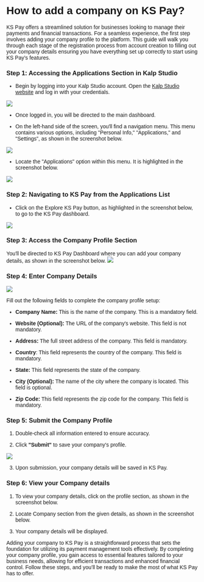 <style>  body { font-family: "Source Sans 3", sans-serif!important; }</style>
<link href="https://fonts.googleapis.com/css2?family=Source+Sans+3:ital,wght@0,200..900;1,200..900&display=swap" rel="stylesheet">    
<link rel="stylesheet" href="https://fonts.googleapis.com/icon?family=Material+Icons">

# **How to add a company on KS Pay**?

KS Pay offers a streamlined solution for businesses looking to manage their payments and financial transactions. For a seamless experience, the first step involves adding your company profile to the platform. This guide will walk you through each stage of the registration process from account creation to filling out your company details ensuring you have everything set up correctly to start using KS Pay’s features.

### **Step 1: Accessing the Applications Section in Kalp Studio**

-   Begin by logging into your Kalp Studio account. Open the [Kalp Studio website](https://accounts.kalp.studio/login?redirect_url=https://console.kalp.studio "https://accounts.kalp.studio/login?redirect_url=https://console.kalp.studio") and log in with your credentials.
    

![](https://doc-images-kalp-studio.s3.ap-south-1.amazonaws.com/Audit+2/configwebhook/wh1.png)

-   Once logged in, you will be directed to the main dashboard.
    
-   On the left-hand side of the screen, you'll find a navigation menu. This menu contains various options, including "Personal Info," "Applications," and "Settings”, as shown in the screenshot below.
    

![](https://doc-images-kalp-studio.s3.ap-south-1.amazonaws.com/Audit+2/configwebhook/wh2.png)

-   Locate the "Applications" option within this menu. It is highlighted in the screenshot below.
    

![](https://doc-images-kalp-studio.s3.ap-south-1.amazonaws.com/Audit+2/configwebhook/wh3.png)

### **Step 2: Navigating to KS Pay from the Applications List**

-   Click on the Explore KS Pay button, as highlighted in the screenshot below, to go to the KS Pay dashboard.
    

![](https://doc-images-kalp-studio.s3.ap-south-1.amazonaws.com/Audit+2/configwebhook/wh4.png)

### **Step 3: Access the Company Profile Section**

You'll be directed to KS Pay Dashboard where you can add your company details, as shown in the screenshot below. 
![](https://doc-images-kalp-studio.s3.ap-south-1.amazonaws.com/Audit+3/addcompcomp.jpg)
    
    

### **Step 4: Enter Company Details**

![](https://doc-images-kalp-studio.s3.ap-south-1.amazonaws.com/Audit+3/addcompdetail.jpg)

Fill out the following fields to complete the company profile setup:

-   **Company Name:** This is the name of the company. This is a mandatory field.
    
-   **Website (Optional):** The URL of the company's website. This field is not mandatory.
    
-   **Address:** The full street address of the company. This field is mandatory.
    
-   **Country**: This field represents the country of the company. This field is mandatory.
    
-   **State:** This field represents the state of the company.
    
-   **City (Optional):** The name of the city where the company is located. This field is optional.
    
-   **Zip Code:** This field represents the zip code for the company. This field is mandatory.


### **Step 5: Submit the Company Profile**

1.  Double-check all information entered to ensure accuracy.
    
2.  Click **"Submit"** to save your company's profile.

![](https://doc-images-kalp-studio.s3.ap-south-1.amazonaws.com/Audit+3/addcompsubmit.jpg)
    
3.  Upon submission, your company details will be saved in KS Pay.

### **Step 6: View your Company details**

1. To view your company details, click on the profile section, as shown in the screenshot below.


2. Locate Company section from the given details, as shown in the screenshot below.

3. Your company details will be displayed.
    

Adding your company to KS Pay is a straightforward process that sets the foundation for utilizing its payment management tools effectively. By completing your company profile, you gain access to essential features tailored to your business needs, allowing for efficient transactions and enhanced financial control. Follow these steps, and you’ll be ready to make the most of what KS Pay has to offer.
